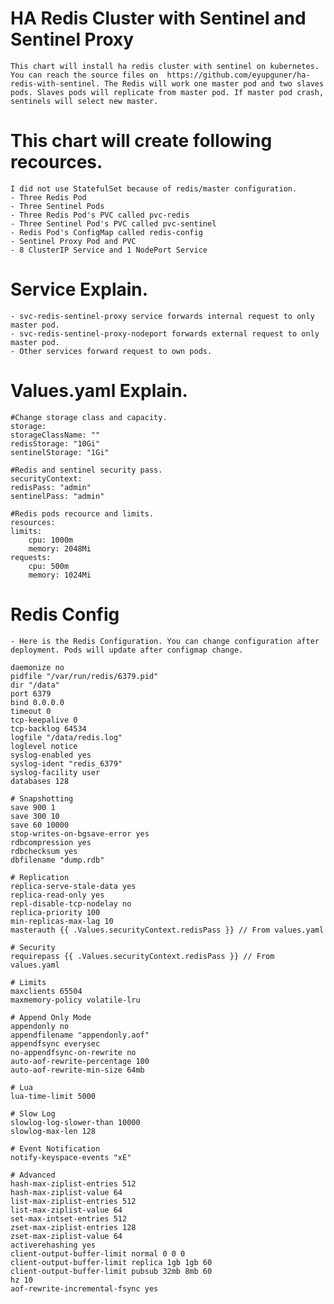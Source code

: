# HA Redis Cluster with Sentinel and Sentinel Proxy
    This chart will install ha redis cluster with sentinel on kubernetes. You can reach the source files on  https://github.com/eyupguner/ha-redis-with-sentinel. The Redis will work one master pod and two slaves pods. Slaves pods will replicate from master pod. If master pod crash, sentinels will select new master.  

# This chart will create following recources. 

    I did not use StatefulSet because of redis/master configuration.  
    - Three Redis Pod
    - Three Sentinel Pods 
    - Three Redis Pod's PVC called pvc-redis
    - Three Sentinel Pod's PVC called pvc-sentinel
    - Redis Pod's ConfigMap called redis-config
    - Sentinel Proxy Pod and PVC
    - 8 ClusterIP Service and 1 NodePort Service

# Service Explain. 
    - svc-redis-sentinel-proxy service forwards internal request to only master pod.
    - svc-redis-sentinel-proxy-nodeport forwards external request to only master pod.
    - Other services forward request to own pods.

# Values.yaml Explain. 
    
    #Change storage class and capacity.
    storage:
    storageClassName: ""
    redisStorage: "10Gi"
    sentinelStorage: "1Gi"

    #Redis and sentinel security pass.
    securityContext:
    redisPass: "admin"
    sentinelPass: "admin"

    #Redis pods recource and limits. 
    resources:
    limits:
        cpu: 1000m
        memory: 2048Mi
    requests:
        cpu: 500m
        memory: 1024Mi 

# Redis Config 
    - Here is the Redis Configuration. You can change configuration after deployment. Pods will update after configmap change. 

    daemonize no
    pidfile "/var/run/redis/6379.pid"
    dir "/data"
    port 6379
    bind 0.0.0.0
    timeout 0
    tcp-keepalive 0
    tcp-backlog 64534
    logfile "/data/redis.log"
    loglevel notice
    syslog-enabled yes
    syslog-ident "redis_6379"
    syslog-facility user
    databases 128

    # Snapshotting
    save 900 1
    save 300 10
    save 60 10000
    stop-writes-on-bgsave-error yes
    rdbcompression yes
    rdbchecksum yes
    dbfilename "dump.rdb"

    # Replication
    replica-serve-stale-data yes
    replica-read-only yes
    repl-disable-tcp-nodelay no
    replica-priority 100
    min-replicas-max-lag 10
    masterauth {{ .Values.securityContext.redisPass }} // From values.yaml

    # Security
    requirepass {{ .Values.securityContext.redisPass }} // From values.yaml

    # Limits
    maxclients 65504
    maxmemory-policy volatile-lru

    # Append Only Mode
    appendonly no
    appendfilename "appendonly.aof"
    appendfsync everysec
    no-appendfsync-on-rewrite no
    auto-aof-rewrite-percentage 100
    auto-aof-rewrite-min-size 64mb

    # Lua
    lua-time-limit 5000

    # Slow Log
    slowlog-log-slower-than 10000
    slowlog-max-len 128

    # Event Notification
    notify-keyspace-events "xE"

    # Advanced
    hash-max-ziplist-entries 512
    hash-max-ziplist-value 64
    list-max-ziplist-entries 512
    list-max-ziplist-value 64
    set-max-intset-entries 512
    zset-max-ziplist-entries 128
    zset-max-ziplist-value 64
    activerehashing yes
    client-output-buffer-limit normal 0 0 0
    client-output-buffer-limit replica 1gb 1gb 60
    client-output-buffer-limit pubsub 32mb 8mb 60
    hz 10
    aof-rewrite-incremental-fsync yes